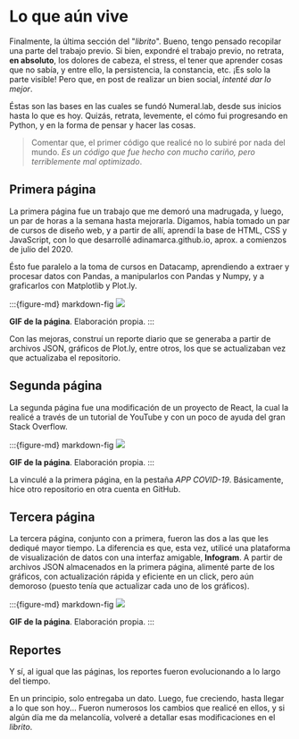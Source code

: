 # Lo que aún vive

Finalmente, la última sección del "*librito*". Bueno, tengo pensado recopilar una parte del trabajo previo. Si bien, expondré el trabajo previo, no retrata, **en absoluto**, los dolores de cabeza, el stress, el tener que aprender cosas que no sabía, y entre ello, la persistencia, la constancia, etc. ¡Es solo la parte visible! Pero que, en post de realizar un bien social, *intenté dar lo mejor*.

Éstas son las bases en las cuales se fundó Numeral.lab, desde sus inicios hasta lo que es hoy. Quizás, retrata, levemente, el cómo fui progresando en Python, y en la forma de pensar y hacer las cosas.

> Comentar que, el primer código que realicé no lo subiré por nada del mundo. *Es un código que fue hecho con mucho cariño, pero terriblemente mal optimizado*.

## Primera página

La primera página fue un trabajo que me demoró una madrugada, y luego, un par de horas a la semana hasta mejorarla. Digamos, había tomado un par de cursos de diseño web, y a partir de allí, aprendí la base de HTML, CSS y JavaScript, con lo que desarrollé adinamarca.github.io, aprox. a comienzos de julio del 2020.

Ésto fue paralelo a la toma de cursos en Datacamp, aprendiendo a extraer y procesar datos con Pandas, a manipularlos con Pandas y Numpy, y a graficarlos con Matplotlib y Plot.ly.

:::{figure-md} markdown-fig
<img src="../../img/page/legado/4.gif">

**GIF de la página**. Elaboración propia.
:::

Con las mejoras, construí un reporte diario que se generaba a partir de archivos JSON, gráficos de Plot.ly, entre otros, los que se actualizaban vez que actualizaba el repositorio.

## Segunda página

La segunda página fue una modificación de un proyecto de React, la cual la realicé a través de un tutorial de YouTube y con un poco de ayuda del gran Stack Overflow.

:::{figure-md} markdown-fig
<img src="../../img/page/legado/5.gif">

**GIF de la página**. Elaboración propia.
:::

La vinculé a la primera página, en la pestaña *APP COVID-19*. Básicamente, hice otro repositorio en otra cuenta en GitHub.

## Tercera página

La tercera página, conjunto con a primera, fueron las dos a las que les dediqué mayor tiempo. La diferencia es que, esta vez, utilicé una plataforma de visualización de datos con una interfaz amigable, **Infogram**. A partir de archivos JSON almacenados en la primera página, alimenté parte de los gráficos, con actualización rápida y eficiente en un click, pero aún demoroso (puesto tenía que actualizar cada uno de los gráficos).

:::{figure-md} markdown-fig
<img src="../../img/page/legado/6.gif">

**GIF de la página**. Elaboración propia.
:::

## Reportes

Y sí, al igual que las páginas, los reportes fueron evolucionando a lo largo del tiempo. 

En un principio, solo entregaba un dato. Luego, fue creciendo, hasta llegar a lo que son hoy... Fueron numerosos los cambios que realicé en ellos, y si algún día me da melancolía, volveré a detallar esas modificaciones en el *librito*.







